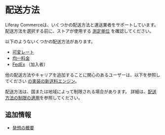 # 配送方法

Liferay Commerceは、いくつかの配送方法と運送業者をサポートしています。 配送方法を選択する前に、ストアが使用する [測定単位](./measurement-units.md) を確認してください。

以下のようないくつかの配送方法があります。

* [可変レート](./using-the-variable-rate-shipping-method.md)
* [均一料金](./using-the-flat-rate-shipping-method.md)
* [FedEx](./using-the-fedex-shipping-method.md) （加入者）

他の配送方法やキャリアを追加することに関心のあるユーザーは、以下を参照してください [の実装の新送料エンジン](../../developer-guide/implementing-a-new-shipping-engine.md)。

配送方法は、国または地域によって制限される場合があります。 詳細は、[配送方法の制限の適用](./applying-shipping-method-restrictions.md)を参照してください。

## 追加情報

* [発想の概要](../../orders-and-fulfillment/shipments/introduction-to-shipments.md)
